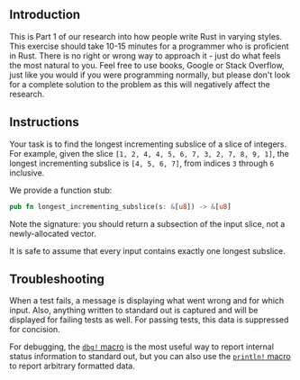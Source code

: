 ## Introduction

This is Part 1 of our research into how people write Rust in varying styles. This exercise should take 10-15 minutes for a programmer who is proficient in Rust. There is no right or wrong way to approach it - just do what feels the most natural to you. Feel free to use books, Google or Stack Overflow, just like you would if you were programming normally, but please don't look for a complete solution to the problem as this will negatively affect the research.

## Instructions

Your task is to find the longest incrementing subslice of a slice of integers. For example, given the slice `[1, 2, 4, 4, 5, 6, 7, 3, 2, 7, 8, 9, 1]`, the longest incrementing subslice is `[4, 5, 6, 7]`, from indices `3` through `6` inclusive.

We provide a function stub:

```rust
pub fn longest_incrementing_subslice(s: &[u8]) -> &[u8]
```

Note the signature: you should return a subsection of the input slice, not a newly-allocated vector.

It is safe to assume that every input contains exactly one longest subslice.

## Troubleshooting

When a test fails, a message is displaying what went wrong and for which input. Also, anything written to standard out is captured and will be displayed for failing tests as well. For passing tests, this data is suppressed for concision.

For debugging, the [`dbg!` macro](https://doc.rust-lang.org/std/macro.dbg.html) is the most useful way to report internal status information to standard out, but you can also use the [`println!` macro](https://doc.rust-lang.org/std/macro.println.html) to report arbitrary formatted data.
